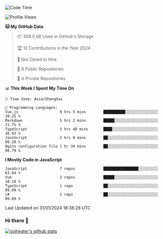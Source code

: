 <!--START_SECTION:waka-->
![Code Time](http://img.shields.io/badge/Code%20Time-3%2C097%20hrs%2049%20mins-blue)

![Profile Views](http://img.shields.io/badge/Profile%20Views-0-blue)

**🐱 My GitHub Data** 

> 📦 308.0 kB Used in GitHub's Storage 
 > 
> 🏆 12 Contributions in the Year 2024
 > 
> 🚫 Not Opted to Hire
 > 
> 📜 6 Public Repositories 
 > 
> 🔑 4 Private Repositories 
 > 
📊 **This Week I Spent My Time On** 

```text
🕑︎ Time Zone: Asia/Shanghai

💬 Programming Languages: 
Vue.js                   9 hrs 5 mins        ██████████░░░░░░░░░░░░░░░   39.25 % 
Markdown                 5 hrs 2 mins        █████░░░░░░░░░░░░░░░░░░░░   21.75 % 
TypeScript               3 hrs 48 mins       ████░░░░░░░░░░░░░░░░░░░░░   16.43 % 
JavaScript               2 hrs 8 mins        ██░░░░░░░░░░░░░░░░░░░░░░░   09.20 % 
Nginx configuration file 1 hr 34 mins        ██░░░░░░░░░░░░░░░░░░░░░░░   06.79 % 
```

**I Mostly Code in JavaScript** 

```text
JavaScript               7 repos             ████████████████░░░░░░░░░   63.64 % 
Vue                      2 repos             █████░░░░░░░░░░░░░░░░░░░░   18.18 % 
TypeScript               1 repo              ██░░░░░░░░░░░░░░░░░░░░░░░   09.09 % 
C#                       1 repo              ██░░░░░░░░░░░░░░░░░░░░░░░   09.09 % 
```




 Last Updated on 31/01/2024 18:38:28 UTC
<!--END_SECTION:waka-->

### Hi there 👋
[![soitwater's github stats](https://github-readme-stats.vercel.app/api?username=soitwater)](https://github.com/soitwater/github-readme-stats)
